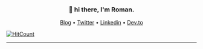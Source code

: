 <h3 align="center">👋 hi there, I'm Roman.</h3>

<p align="center">
  <a href="https://yankowski.eu">Blog</a> •
  <a href="https://twitter.com/youaresoroman">Twitter</a> •
  <a href="https://www.linkedin.com/in/youaresoroman">Linkedin</a> •
  <a href="https://dev.to/youaresoroman">Dev.to</a>
</p>

[![HitCount](http://hits.dwyl.com/youaresoroman/youaresoroman.svg)](http://hits.dwyl.com/youaresoroman/youaresoroman)

---
<!--
**youaresoroman/youaresoroman** is a ✨ _special_ ✨ repository because its `README.md` (this file) appears on your GitHub profile.

Here are some ideas to get you started:

- 🔭 I’m currently working on ...
- 🌱 I’m currently learning ...
- 👯 I’m looking to collaborate on ...
- 🤔 I’m looking for help with ...
- 💬 Ask me about ...
- 📫 How to reach me: ...
- 😄 Pronouns: ...
- ⚡ Fun fact: ...
-->
